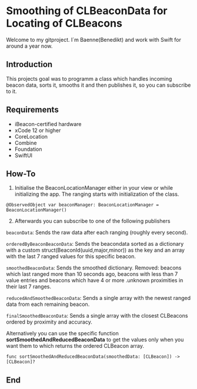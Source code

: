 # Smoothing of CLBeaconData for Locating of CLBeacons
Welcome to my gitproject. I´m Baenne(Benedikt) and work with Swift for around a year now.

## Introduction
This projects goal was to programm a class which handles incoming beacon data, sorts it, smooths it and then publishes it, so you can subscribe to it.

## Requirements

- iBeacon-certified hardware
- xCode 12 or higher
- CoreLocation
- Combine
- Foundation
- SwiftUI

## How-To

1. Initialise the BeaconLocationManager either in your view or while initializing the app. The ranging starts with initialization of the class.

```
@ObservedObject var beaconManager: BeaconLocationManager = BeaconLocationManager()
```

2. Afterwards you can subscribe to one of the following publishers


`beaconData`: Sends the raw data after each ranging (roughly every second).


`orderedByBeaconBeaconData`: Sends the beacondata sorted as a dictionary 
with a custom struct(BeaconId(uuid,major,minor)) as the key 
and an array with the last 7 ranged values for this specific beacon.

`smoothedBeaconData`: Sends the smoothed dictionary.
Removed: beacons which last ranged more than 10 seconds ago, beacons with less than 7 value entries 
and beacons which have 4 or more .unknown proximities in their last 7 ranges.

`reducedAndSmoothedBeaconData`: Sends a single array with the newest ranged data from each remaining beacon.

`finalSmoothedBeaconData`: Sends a single array with the closest CLBeacons ordered by proximity and accuracy.

Alternatively you can use the specific function **sortSmoothedAndReducedBeaconData** to get the values only when you want them to 
which returns the  ordered CLBeacon array.
```
func sortSmoothedAndReducedBeaconData(smoothedData: [CLBeacon]) -> [CLBeacon]? 
```


## End

